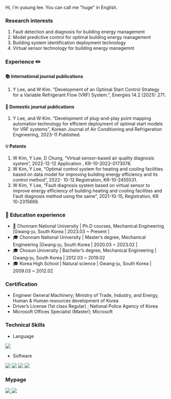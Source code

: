 Hi, i'm yusung lee. You can call me "huge" in English.

### Research interests
1. Fault detection and diagnosis for building energy management   
2. Model predictive control for optimal building energy management
3. Building system identification deployment technology
4. Virtual sensor technology for building energy managemnt

### Experience ✏️

#### 📚 International journal publications  
1. Y Lee, and W Kim. "Development of an Optimal Start Control Strategy for a 
Variable Refrigerant Flow (VRF) System.", Energies 14.2 (2021): 271.   

#### 📓 Domestic journal publications 
1. Y Lee, and W Kim. “Development of plug-and-play point mapping automation 
technology for efficient deployment of optimal start models for VRF systems”, 
Korean Journal of Air Conditioning and Refrigeration Engineering, 2023-11 
Published.   

#### 💡 Patents
1. W Kim, Y Lee, D Chung, “Virtual sensor-based air quality diagnosis system”, 
2022-12-12 Application , KR-10-2022-0173078.   
2. W Kim, Y Lee, “Optimal control system for heating and cooling facilities based on 
data model for improving building energy efficiency and its control method”, 2022-
10-12 Registration, KR-10-2455531.   
3. W Kim, Y Lee, “Fault diagnosis system based on virtual sensor to improve energy 
efficiency of building heating and cooling facilities and Fault diagnosis method 
using the same”, 2021-10-15, Registration, KR 10-2315669.  

### 🏫 Education experience
- 🎒 Chonnam National University | Ph.D courses, Mechanical Engineering |Gwang-ju, South Korea | 2023.03 ~ Present |
- 🎓 Chonnam National University | Master’s degree, Mechanical Engineering |Gwang-ju, South Korea | 2020.03 ~ 2023.02 |
- 🎓 Chosun University | Bachelor’s degree, Mechanical Engineering | Gwang-ju, South Korea | 2012.03 ~ 2019.02
- 🎓 Korea High School | Natural science | Gwang-ju, South Korea | 2009.03 ~ 2012.02  

### Certification
- Engineer General Machinery; Ministry of Trade, Industry, and Energy, Human & Human resources development of Korea
- Driver’s License (1st class Regular) ; National Police Agency of Korea
- Microsoft Offices Specialist (Master); Microsoft

### Technical Skills
- Language
<div align="left">
<img src="http://img.shields.io/badge/python-3776AB?style=for-the-badge&logo=python&logoColor=white" />
</div>

- Software
<div align="left">
<img src="http://img.shields.io/badge/tensorflow-ff6f00?style=for-the-badge&logo=tensorflow&logoColor=white" />   
<img src="http://img.shields.io/badge/pytorch-ee4c2c?style=for-the-badge&logo=pytorch&logoColor=white" />   
<img src="http://img.shields.io/badge/gurobi-ee3524?style=for-the-badge&logo=gurobi&logoColor=white" />   
<img src="http://img.shields.io/badge/docker-2496ed?style=for-the-badge&logo=docker&logoColor=white" />
  
</div>

### Mypage

<div align="left">
<a href="https://velog.io/@hugingstar">
  <img src="http://img.shields.io/badge/Huge%20velog-12b886?style=for-the-badge&logo=vimeo&logoColor=white" />
</a>

<a href="mailto:ylsee4050@gmail.com">
  <img src="https://img.shields.io/badge/Gmail-EA4335?style=for-the-badge&logo=Gmail&logoColor=white"/>
</a>
</div>

